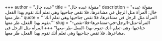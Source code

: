 +++
author = "عبده خال"
title = "مقولة عبده خال"
description = "مقولة عبده خال: المرأة مثل الرجل في مشاعرها، فلا تقص جناحيها وهي تعلم أنك تقوم بهذا الفعل، طر معها."
quote = '''المرأة مثل الرجل في مشاعرها، فلا تقص جناحيها وهي تعلم أنك تقوم بهذا الفعل، طر معها.''' 
slug = "المرأة-مثل-الرجل-في-مشاعرها-فلا-تقص-جناحيها-وهي-تعلم-أنك-تقوم-بهذا-الفعل-طر-معها"
+++
المرأة مثل الرجل في مشاعرها، فلا تقص جناحيها وهي تعلم أنك تقوم بهذا الفعل، طر معها.
